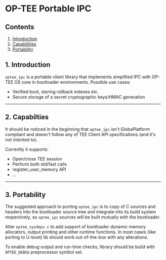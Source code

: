 # OP-TEE Portable IPC
## Contents
1. [Introduction](#1-introduction)
2. [Capabilities](#2-capabilities)
3. [Portability](#3-portability)


## 1. Introduction
`optee_ipc` is a portable client library that implements simplified IPC
with OP-TEE OS core in bootloader environments. Possible use cases:
- Verified boot, storing rollback indexes etc.
- Secure storage of a secret cryptographic keys/HMAC generation

---

## 2. Capabilties
It should be noticed in the beginning that `optee_ipc` isn't GlobaPlatform
compliant and doesn't follow any of TEE Client API specifications (and it's
not intented to).

Currently it supports:
- Open/close TEE session
- Perform both std/fast calls
- register_user_memory API
- ...

---

## 3. Portability
The suggested approach to porting `optee_ipc` is to copy of C sources and
headers into the bootloader source tree and integrate into its build system
respectively, so `optee_ipc` sources will be built mutually with the bootloader.

Alter `optee_sysdeps.c` to add support of bootloader dynamic memory allocators,
output printing and other runtime functions. In most cases (like porting to
U-boot) lib should work out-of-the-box with any alterations.

To enable debug output and run-time checks, library should be build with
`OPTEE_DEBUG` preprocessor symbol set.

